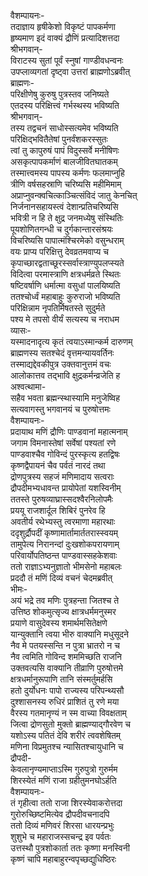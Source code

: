 वैशम्पायनः-  
तदाज्ञाय हृषीकेशो विकृष्टं पापकर्मणा  
हृष्यमाण इदं वाक्यं द्रौणिं प्रत्यादिशत्तदा  
श्रीभगवान्-  
विराटस्य सुतां पूर्वं स्नुषां गाण्डीवधन्वनः  
उपप्लाव्यगतां दृष्ट्वा उत्तरां ब्राह्मणोऽब्रवीत्  
ब्राह्मणः-  
परिक्षीणेषु कुरुषु पुत्रस्तव जनिष्यते  
एतदस्य परिक्षित्त्वं गर्भस्थस्य भविष्यति  
श्रीभगवान्-  
तस्य तद्वचनं साधोस्सत्यमेव भविष्यति  
परिक्षिद्भवितैतेषां पुनर्वंशकरस्सुतः  
त्वां तु कापुरुषं पापं विदुस्सर्वे मनीषिणः  
असकृत्पापकर्माणं बालजीवितघातकम्  
तस्मात्त्वमस्य पापस्य कर्मणः फलमाप्नुहि  
त्रीणि वर्षसहस्राणि चरिष्यसि महीमिमाम्  
अप्राप्नुवन्क्वचित्काञ्चित्संविदं जातु केनचित्  
निर्जनानसहायस्त्वं देशान्प्रतिचरिष्यसि  
भवित्री न हि ते क्षुद्र जनमध्येषु संस्थितिः  
पूयशोणितगन्धी च दुर्गकान्तारसंश्रयः  
विचरिष्यसि पापात्मंश्चिरमेको वसुन्धराम्  
वयः प्राप्य परिक्षित्तु देवव्रतमवाप्य च  
कृपाच्छारद्वताच्छूरस्सर्वास्त्राण्युपलप्स्यते  
विदित्वा परमास्त्राणि क्षत्रधर्मव्रते स्थितः  
षष्टिवर्षाणि धर्मात्मा वसुधां पालयिष्यति  
ततश्चोर्ध्वं महाबाहुः कुरुराजो भविष्यति  
परिक्षिन्नाम नृपतिर्मिषतस्ते सुदुर्मते  
पश्य मे तपसो वीर्यं सत्यस्य च नराधम  
व्यासः-  
यस्मादनादृत्य कृतं त्वयाऽस्मान्कर्म दारुणम्  
ब्राह्मणस्य सतश्चेदं वृत्तमन्यायवर्तिनः  
तस्माद्यद्देवकीपुत्र उक्तवानुत्तमं वचः  
आलोकात्तव तद्भावि क्षुद्रकर्मन्व्रजेति ह  
अश्वत्थामा-   
सहैव भवता ब्रह्मन्स्थास्यामि मनुजेष्विह  
सत्यवागस्तु भगवानयं च पुरुषोत्तमः  
वैशम्पायनः-  
प्रदायाथ मणिं द्रौणिः पाण्डवानां महात्मनाम्  
जगाम विमनास्तेषां सर्वेषां पश्यतां रणे  
पाण्डवाश्चैव गोविन्दं पुरस्कृत्य हतद्विषः  
कृष्णद्वैपायनं चैव पर्वतं नारदं तथा  
द्रोणपुत्रस्य सहजं मणिमादाय सत्वराः  
द्रौपदीमभ्यधावन्त प्रायोपेतां यशस्विनीम्  
ततस्ते पुरुषव्याघ्रास्सदश्वैरनिलोपमैः  
प्रययू राजशार्दूल शिबिरं पुनरेव हि  
अवतीर्य रथेभ्यस्तु त्वरमाणा महारथाः  
ददृशुर्द्रौपदीं कृष्णामार्तामार्ततरास्स्वयम्  
तामुपेत्य निरानन्दां दुःखशोकपरायणाम्  
परिवार्योपतिष्ठन्त पाण्डवास्सहकेशवाः  
ततो राज्ञाऽभ्यनुज्ञातो भीमसेनो महाबलः  
प्रददौ तं मणिं दिव्यं वचनं चेदमब्रवीत्  
भीमः-  
अयं भद्रे तव मणिः पुत्रहन्ता जितश्च ते  
उत्तिष्ठ शोकमुत्सृज्य क्षात्रधर्ममनुस्मर  
प्रयाणे वासुदेवस्य शमार्थमसितेक्षणे  
यान्युक्तानि त्वया भीरु वाक्यानि मधुसूदने  
नैव मे पतयस्सन्ति न पुत्रा भ्रातरो न च  
नैव त्वमिति गोविन्द शममिच्छति राजनि  
उक्तवत्यसि वाक्यानि तीव्राणि पुरुषोत्तमे  
क्षत्रधर्मानुरूपाणि तानि संस्मर्तुमर्हसि  
हतो दुर्योधनः पापो राज्यस्य परिपन्थ्यसौ  
दुश्शासनस्य रुधिरं प्राशितं तु रणे मया  
वैरस्य गतमानृण्यं न स्म वाच्या विवक्षताम्  
जित्वा द्रोणसुतो मुक्तो ब्राह्मण्याद्गौरवेण च  
यशोऽस्य पतितं देवि शरीरं त्ववशेषितम्  
मणिना विप्रमुतश्च न्यासितश्चायुधानि च  
द्रौपदी-  
केवलानृण्यमाप्ताऽस्मि गुरुपुत्रो गुरुर्मम  
शिरस्येतं मणिं राजा ग्रहीतुमनघोऽर्हति  
वैशम्पायनः-  
तं गृहीत्वा ततो राजा शिरस्येवाकरोत्तदा  
गुरोरुच्छिष्टमित्येव द्रौपदीवचनादपि  
ततो दिव्यं मणिवरं शिरसा धारयन्प्रभुः  
शुशुभे च महाराजस्सचन्द्र इव पर्वतः  
उत्तस्थौ पुत्रशोकार्ता ततः कृष्णा मनस्विनी  
कृष्णं चापि महाबाहुरन्वपृच्छद्युधिष्ठिरः  
